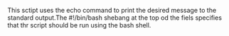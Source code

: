This sctipt uses the echo command to print the desired message to the standard output.The #!/bin/bash shebang at the top od the fiels specifies that thr script should be run using the bash shell.
